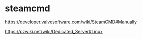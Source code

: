 # steamcmd

https://developer.valvesoftware.com/wiki/SteamCMD#Manually

https://pzwiki.net/wiki/Dedicated_Server#Linux
